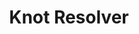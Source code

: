 ---
logohandle: knot-resolvercz
sort: knot-resolver
title: Knot Resolver
twitter: https://x.com/knotdns
website: https://www.knot-resolver.cz/
---